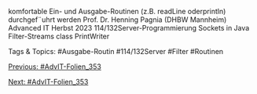 komfortable Ein- und Ausgabe-Routinen (z.B. readLine oderprintln)
durchgef¨uhrt werden
Prof. Dr. Henning Pagnia (DHBW Mannheim) Advanced IT Herbst 2023 114/132Server-Programmierung Sockets in Java
Filter-Streams
class PrintWriter

   Tags & Topics:
   #Ausgabe-Routin
   #114/132Server
   #Filter
   #Routinen

[Previous: #AdvIT-Folien_353](AdvIT-Folien_353.md)

[Next: #AdvIT-Folien_353](AdvIT-Folien_353.md)